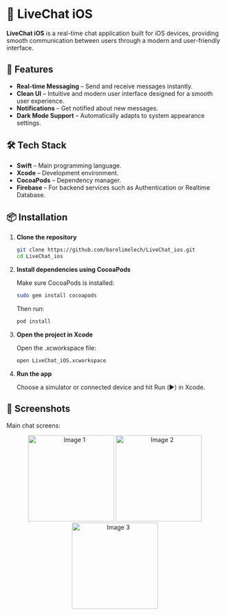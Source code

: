 # 📱 LiveChat iOS

**LiveChat iOS** is a real-time chat application built for iOS devices, providing smooth communication between users through a modern and user-friendly interface.

## 🚀 Features

- **Real-time Messaging** – Send and receive messages instantly.
- **Clean UI** – Intuitive and modern user interface designed for a smooth user experience.
- **Notifications** – Get notified about new messages.
- **Dark Mode Support** – Automatically adapts to system appearance settings.

## 🛠️ Tech Stack

- **Swift** – Main programming language.
- **Xcode** – Development environment.
- **CocoaPods** – Dependency manager.
- **Firebase** – For backend services such as Authentication or Realtime Database.

## 📦 Installation

1. **Clone the repository**

   ```bash
   git clone https://github.com/barelimelech/LiveChat_ios.git
   cd LiveChat_ios
   
2. **Install dependencies using CocoaPods**
  
    Make sure CocoaPods is installed:

    ```bash
    sudo gem install cocoapods
    ```
    
    Then run:
     ```bash
    pod install
      ```

3. **Open the project in Xcode**

    Open the .xcworkspace file:
    
    ```bash
    open LiveChat_iOS.xcworkspace
    
4. **Run the app**

    Choose a simulator or connected device and hit Run (▶️) in Xcode.


## 📸 Screenshots

Main chat screens:

<p align="center">
  <img src="LiveChat_iOS/Images/Screenshot3.png" alt="Image 1" width="200"/>
  <img src="LiveChat_iOS/Images/Screenshot1.png" alt="Image 2" width="200"/>
  <img src="LiveChat_iOS/Images/Screenshot2.png" alt="Image 3" width="200"/>
</p>

